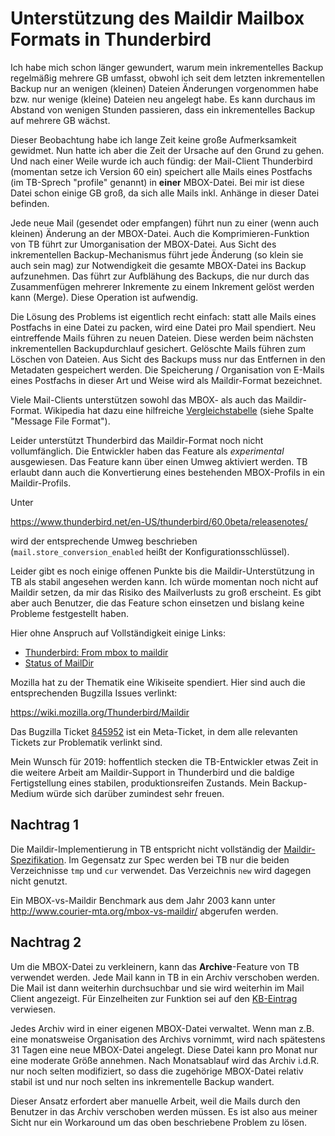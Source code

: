 # Unterstützung des Maildir Mailbox Formats in Thunderbird

Ich habe mich schon länger gewundert, warum mein inkrementelles Backup regelmäßig mehrere GB umfasst,
obwohl ich seit dem letzten inkrementellen Backup nur an wenigen (kleinen) Dateien Änderungen 
vorgenommen habe bzw. nur wenige (kleine) Dateien neu angelegt habe. Es kann durchaus im Abstand von
wenigen Stunden passieren, dass ein inkrementelles Backup auf mehrere GB wächst.

Dieser Beobachtung habe ich lange Zeit keine große Aufmerksamkeit gewidmet. Nun hatte ich aber die
Zeit der Ursache auf den Grund zu gehen. Und nach einer Weile wurde ich auch fündig: der Mail-Client
Thunderbird (momentan setze ich Version 60 ein) speichert alle Mails eines Postfachs (im TB-Sprech
"profile" genannt) in **einer** MBOX-Datei. Bei mir ist diese Datei schon einige GB groß, da sich
alle Mails inkl. Anhänge in dieser Datei befinden.

Jede neue Mail (gesendet oder empfangen) führt nun zu einer (wenn auch kleinen) Änderung an der
MBOX-Datei. Auch die Komprimieren-Funktion von TB führt zur Umorganisation der MBOX-Datei. Aus 
Sicht des inkrementellen Backup-Mechanismus führt jede Änderung (so klein sie auch sein mag) zur
Notwendigkeit die gesamte MBOX-Datei ins Backup aufzunehmen. Das führt zur Aufblähung des Backups,
die nur durch das Zusammenfügen mehrerer Inkremente zu einem Inkrement gelöst werden kann (Merge).
Diese Operation ist aufwendig.

Die Lösung des Problems ist eigentlich recht einfach: statt alle Mails eines Postfachs in eine
Datei zu packen, wird eine Datei pro Mail spendiert. Neu eintreffende Mails führen zu neuen Dateien.
Diese werden beim nächsten inkrementellen Backupdurchlauf gesichert. Gelöschte Mails führen zum
Löschen von Dateien. Aus Sicht des Backups muss nur das Entfernen in den Metadaten gespeichert werden.
Die Speicherung / Organisation von E-Mails eines Postfachs in dieser Art und Weise wird als Maildir-Format
bezeichnet.

Viele Mail-Clients unterstützen sowohl das MBOX- als auch das Maildir-Format. Wikipedia hat dazu
eine hilfreiche 
[Vergleichstabelle](https://en.wikipedia.org/wiki/Comparison_of_email_clients#Database,_folders_and_customization)
(siehe Spalte "Message File Format").

Leider unterstützt Thunderbird das Maildir-Format noch nicht vollumfänglich. Die Entwickler haben das
Feature als *experimental* ausgewiesen. Das Feature kann über einen Umweg aktiviert werden. TB erlaubt
dann auch die Konvertierung eines bestehenden MBOX-Profils in ein Maildir-Profils.

Unter

https://www.thunderbird.net/en-US/thunderbird/60.0beta/releasenotes/

wird der entsprechende Umweg beschrieben (`mail.store_conversion_enabled` heißt der Konfigurationsschlüssel).

Leider gibt es noch einige offenen Punkte bis die Maildir-Unterstützung in TB als stabil angesehen werden
kann. Ich würde momentan noch nicht auf Maildir setzen, da mir das Risiko des Mailverlusts zu groß erscheint.
Es gibt aber auch Benutzer, die das Feature schon einsetzen und bislang keine Probleme festgestellt haben.

Hier ohne Anspruch auf Vollständigkeit einige Links:

* [Thunderbird: From mbox to maildir](https://www.wilderssecurity.com/threads/thunderbird-from-mbox-to-maildir.389599/)
* [Status of MailDir](http://forums.mozillazine.org/viewtopic.php?f=28&t=3034422)

Mozilla hat zu der Thematik eine Wikiseite spendiert. Hier sind auch die entsprechenden Bugzilla Issues verlinkt:

https://wiki.mozilla.org/Thunderbird/Maildir

Das Bugzilla Ticket [845952](https://bugzilla.mozilla.org/show_bug.cgi?id=845952) ist ein Meta-Ticket, in dem 
alle relevanten Tickets zur Problematik verlinkt sind. 

Mein Wunsch für 2019: hoffentlich stecken die TB-Entwickler etwas Zeit in die weitere Arbeit am Maildir-Support
in Thunderbird und die baldige Fertigstellung eines stabilen, produktionsreifen Zustands. Mein Backup-Medium würde 
sich darüber zumindest sehr freuen.

## Nachtrag 1

Die Maildir-Implementierung in TB entspricht nicht vollständig der [Maildir-Spezifikation](http://cr.yp.to/proto/maildir.html).
Im Gegensatz zur Spec werden bei TB nur die beiden Verzeichnisse `tmp` und `cur` verwendet. Das Verzeichnis `new` wird
dagegen nicht genutzt.

Ein MBOX-vs-Maildir Benchmark aus dem Jahr 2003 kann unter http://www.courier-mta.org/mbox-vs-maildir/ abgerufen werden.

## Nachtrag 2

Um die MBOX-Datei zu verkleinern, kann das **Archive**-Feature von TB verwendet werden. Jede Mail kann in TB in
ein Archiv verschoben werden. Die Mail ist dann weiterhin durchsuchbar und sie wird weiterhin im Mail Client
angezeigt. Für Einzelheiten zur Funktion sei auf den [KB-Eintrag](https://support.mozilla.org/en-US/kb/archived-messages)
verwiesen.

Jedes Archiv wird in einer eigenen MBOX-Datei verwaltet. Wenn man z.B. eine monatsweise Organisation des Archivs
vornimmt, wird nach spätestens 31 Tagen eine neue MBOX-Datei angelegt. Diese Datei kann pro Monat nur eine moderate
Größe annehmen. Nach Monatsablauf wird das Archiv i.d.R. nur noch selten modifiziert, so dass die zugehörige MBOX-Datei
relativ stabil ist und nur noch selten ins inkrementelle Backup wandert.

Dieser Ansatz erfordert aber manuelle Arbeit, weil die Mails durch den Benutzer in das Archiv verschoben werden müssen.
Es ist also aus meiner Sicht nur ein Workaround um das oben beschriebene Problem zu lösen.


